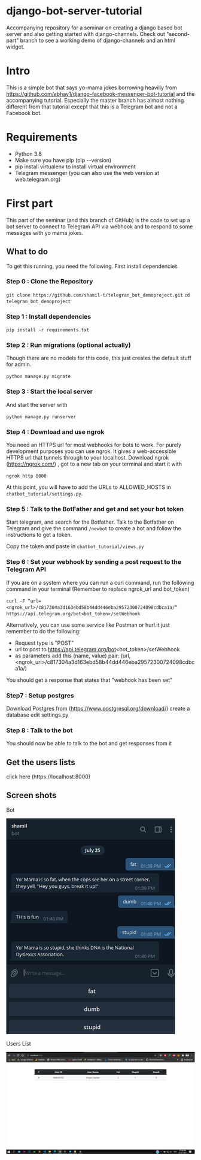 # django-bot-server-tutorial

Accompanying repository for a seminar on creating a django based bot server and also getting started with django-channels. Check out "second-part" branch to see a working demo of django-channels and an html widget.

# Intro

This is a simple bot that says yo-mama jokes borrowing heavilly from https://github.com/abhay1/django-facebook-messenger-bot-tutorial and the accompanying tutorial. Especially the master branch has almost nothing different from that tutorial except that this is a Telegram bot and not a Facebook bot.

# Requirements

- Python 3.8
- Make sure you have pip (pip --version)
- pip install virtualenv to install virtual environment
- Telegram messenger (you can also use the web version at web.telegram.org)

# First part

This part of the seminar (and this branch of GitHub) is the code to set up a bot server to connect to Telegram API via webhook and to respond to some messages with yo mama jokes.

## What to do

To get this running, you need the following. First install dependencies

### Step 0 : Clone the Repository

`git clone https://github.com/shamil-t/telegran_bot_demoproject.git`
`cd telegran_bot_demoproject`

### Step 1 : Install dependencies

`pip install -r requirements.txt`

### Step 2 : Run migrations (optional actually)

Though there are no models for this code, this just creates the default stuff for admin. 

`python manage.py migrate`

### Step 3 : Start the local server

And start the server with 

`python manage.py runserver`

### Step 4 : Download and use ngrok

You need an HTTPS url for most webhooks for bots to work. For purely development purposes you can use ngrok. It gives a web-accessible HTTPS url that tunnels through to your localhost.
Download ngrok (https://ngrok.com/)  , got to a new tab on your terminal and start it with 

`ngrok http 8000`

At this point, you will have to add the URLs to ALLOWED_HOSTS in `chatbot_tutorial/settings.py`.

### Step 5 : Talk to the BotFather and get and set your bot token

Start telegram, and search for the Botfather. Talk to the Botfather on Telegram and give the command `/newbot` to create a bot and follow the instructions to get a token.

Copy the token and paste in `chatbot_tutorial/views.py`

### Step 6 : Set your webhook by sending a post request to the Telegram API

If you are on a system where you can run a curl command, run the following command in your terminal (Remember to replace ngrok_url and bot_token)

`curl -F “url=<ngrok_url>/c817304a3d163ebd58b44dd446eba29572300724098cdbca1a/“ https://api.telegram.org/bot<bot_token>/setWebhook`

Alternatively, you can use some service like Postman or hurl.it just remember to do the following:

- Request type is "POST"
- url to post to https://api.telegram.org/bot<bot_token>/setWebhook
- as parameters add this (name, value) pair: (url, <ngrok_url>/c817304a3d163ebd58b44dd446eba29572300724098cdbca1a/)

You should get a response that states that "webhook has been set"

### Step7 : Setup postgres 

Download Postgres from (https://www.postgresql.org/download/)
create a database
edit settings.py

### Step 8 : Talk to the bot

You should now be able to talk to the bot and get responses from it

## Get the users lists 
click here (https://localhost:8000)


## Screen shots

Bot

![Bot](https://github.com/shamil-t/telegran_bot_demoproject/blob/master/screenshots/Screenshot%20(203).png?raw=true)

Users List

![Users](https://github.com/shamil-t/telegran_bot_demoproject/blob/master/screenshots/Screenshot%20(204).png?raw=true)
